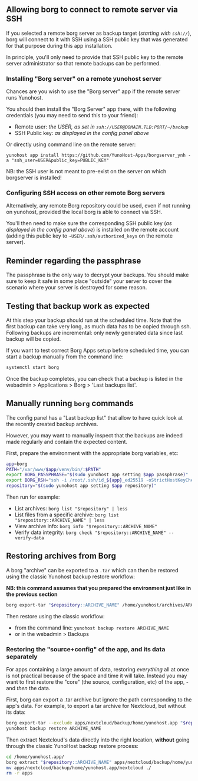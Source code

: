 ## Allowing borg to connect to remote server via SSH

If you selected a remote borg server as backup target (*starting with `ssh://`*), borg will connect to it with SSH using a SSH public key that was generated for that purpose during this app installation.

In principle, you'll only need to provide that SSH public key to the remote server administrator so that remote backups can be performed.

### Installing "Borg server" on a remote yunohost server

Chances are you wish to use the "Borg server" app if the remote server runs Yunohost.

You should then install the "Borg Server" app there, with the following credentials (you may need to send this to your friend):

- Remote user: *the USER, as set in `ssh://USER@DOMAIN.TLD:PORT/~/backup`*
- SSH Public key: *as displayed in the config panel above*

Or directly using command line on the remote server:

`yunohost app install https://github.com/YunoHost-Apps/borgserver_ynh -a "ssh_user=USER&public_key=PUBLIC_KEY"`

NB: the SSH user is not meant to pre-exist on the server on which borgserver is installed!

### Configuring SSH access on other remote Borg servers

Alternatively, any remote Borg repository could be used, even if not running on yunohost, provided the local borg is able to connect via SSH.

You'll then need to make sure the corresponding SSH public key (*as displayed in the config panel above*) is installed on the remote account (adding this public key to `~USER/.ssh/authorized_keys` on the remote server).

## Reminder regarding the passphrase

The passphrase is the only way to decrypt your backups. You should make sure to keep it safe in some place "outside" your server to cover the scenario where your server is destroyed for some reason.

## Testing that backup work as expected

At this step your backup should run at the scheduled time. Note that the first backup can take very long, as much data has to be copied through ssh. Following backups are incremental: only newly generated data since last backup will be copied.

If you want to test correct Borg Apps setup before scheduled time, you can start a backup manually from the command line:

```bash
systemctl start borg
```

Once the backup completes, you can check that a backup is listed in the webadmin > Applications > Borg > 'Last backups list'.

## Manually running `borg` commands

The config panel has a "Last backup list" that allow to have quick look at the recently created backup archives.

However, you may want to manually inspect that the backups are indeed made regularly and contain the expected content.

First, prepare the environment with the appropriate borg variables, etc:

```bash
app=borg
PATH="/var/www/$app/venv/bin/:$PATH"
export BORG_PASSPHRASE="$(sudo yunohost app setting $app passphrase)" 
export BORG_RSH="ssh -i /root/.ssh/id_${app}_ed25519 -oStrictHostKeyChecking=yes"
repository="$(sudo yunohost app setting $app repository)"
```

Then run for example:

- List archives: `borg list "$repository" | less`
- List files from a specific archive: `borg list "$repository::ARCHIVE_NAME" | less`
- View archive info: `borg info "$repository::ARCHIVE_NAME"`
- Verify data integrity: `borg check "$repository::ARCHIVE_NAME" --verify-data`

## Restoring archives from Borg

A borg "archive" can be exported to a `.tar` which can then be restored using the classic Yunohost backup restore workflow:

**NB: this command assumes that you prepared the environment just like in the previous section**

```bash
borg export-tar "$repository::ARCHIVE_NAME" /home/yunohost/archives/ARCHIVE_NAME.tar
```

Then restore using the classic workflow: 
- from the command line: `yunohost backup restore ARCHIVE_NAME`
- or in the webadmin > Backups

### Restoring the "source+config" of the app, and its data separately

For apps containing a large amount of data, restoring *everything* all at once is not practical because of the space and time it will take. Instead you may want to first restore the "core" (the source, configuration, etc) of the app, - and *then* the data.

First, borg can export a .tar archive but ignore the path corresponding to the app's data. For example, to export a tar archive for Nextcloud, but without its data:

```bash
borg export-tar --exclude apps/nextcloud/backup/home/yunohost.app "$repository::ARCHIVE_NAME" /home/yunohost.backup/archives/ARCHIVE_NAME.tar
yunohost backup restore ARCHIVE_NAME
```

Then extract Nextcloud's data directly into the right location, **without** going through the classic YunoHost backup restore process:

```bash
cd /home/yunohost.app/
borg extract "$repository::ARCHIVE_NAME" apps/nextcloud/backup/home/yunohost.app/
mv apps/nextcloud/backup/home/yunohost.app/nextcloud ./
rm -r apps
```
